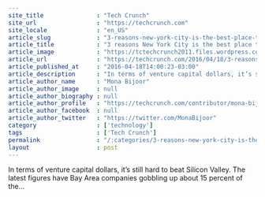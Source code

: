 ```yaml
---
site_title               : "Tech Crunch"
site_url                 : "https://techcrunch.com"
site_locale              : "en_US"
article_slug             : "3-reasons-new-york-city-is-the-best-place-to-start-a-tech-company"
article_title            : "3 reasons New York City is the best place to start a tech company"
article_image            : "https://tctechcrunch2011.files.wordpress.com/2016/04/shutterstock_178040375.jpg?w=764&h=400&crop=1"
article_url              : "https://techcrunch.com/2016/04/18/3-reasons-new-york-city-is-the-best-place-to-start-a-tech-company/"
article_published_at     : "2016-04-18T14:00:23-03:00"
article_description      : "In terms of venture capital dollars, it’s still hard to beat Silicon Valley. The latest figures have Bay Area companies gobbling up about 15 percent of the..."
article_author_name      : "Mona Bijoor"
article_author_image     : null
article_author_biography : null
article_author_profile   : "https://techcrunch.com/contributor/mona-bijoor/"
article_author_facebook  : null
article_author_twitter   : "https://twitter.com/MonaBijoor"
category                 : ['technology']
tags                     : ['Tech Crunch']
permalink                : "/:categories/3-reasons-new-york-city-is-the-best-place-to-start-a-tech-company/"
layout                   : post
---
```


In terms of venture capital dollars, it’s still hard to beat Silicon Valley. The latest figures have Bay Area companies gobbling up about 15 percent of the...
